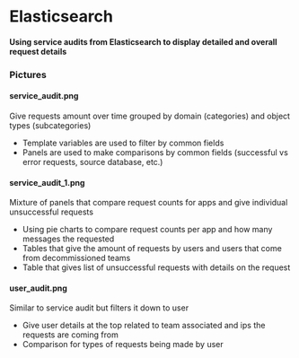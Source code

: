 # Elasticsearch

#### Using service audits from Elasticsearch to display detailed and overall request details

### Pictures

#### service_audit.png
Give requests amount over time grouped by domain (categories) and object types (subcategories)
- Template variables are used to filter by common fields
- Panels are used to make comparisons by common fields (successful vs error requests, source database, etc.)

#### service_audit_1.png
Mixture of panels that compare request counts for apps and give individual unsuccessful requests
- Using pie charts to compare request counts per app and how many messages the requested
- Tables that give the amount of requests by users and users that come from decommissioned teams
- Table that gives list of unsuccessful requests with details on the request

#### user_audit.png
Similar to service audit but filters it down to user
- Give user details at the top related to team associated and ips the requests are coming from
- Comparison for types of requests being made by user